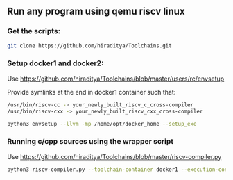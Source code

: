 ## Run any program using qemu riscv linux

### Get the scripts:
```sh
git clone https://github.com/hiraditya/Toolchains.git
```

### Setup docker1 and docker2:
Use https://github.com/hiraditya/Toolchains/blob/master/users/rc/envsetup

Provide symlinks at the end in docker1 container such that:
```sh
/usr/bin/riscv-cc -> your_newly_built_riscv_c_cross-compiler
/usr/bin/riscv-cxx -> your_newly_built_riscv_cxx_cross-compiler
```
```sh
python3 envsetup --llvm -mp /home/opt/docker_home --setup_exe
```

### Running c/cpp sources using the wrapper script
Use https://github.com/hiraditya/Toolchains/blob/master/riscv-compiler.py

```sh
python3 riscv-compiler.py --toolchain-container docker1 --execution-container docker2 --source-file file.c file1.c file2.c -o riscv.out -O3
```

